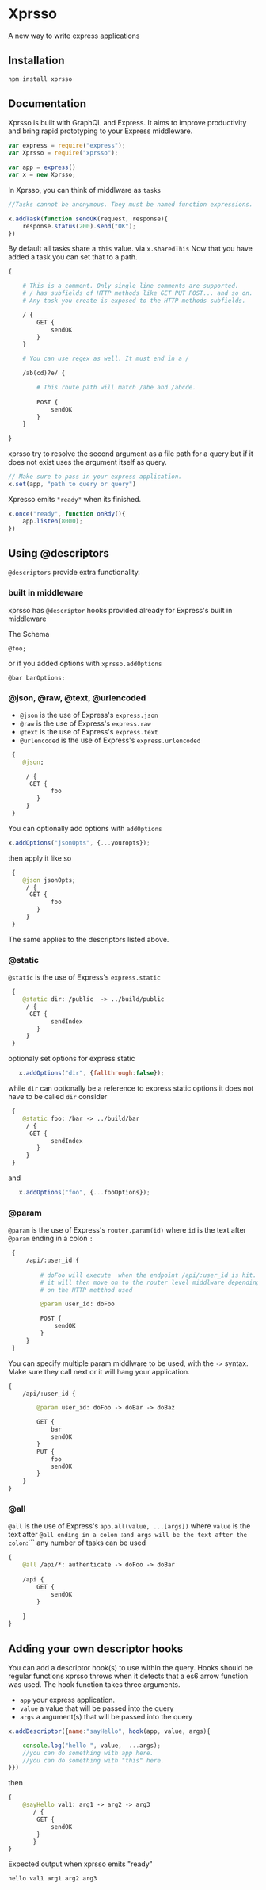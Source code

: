 # Xprsso
A new way to write express applications



## Installation

```bash
npm install xprsso
```

## Documentation

Xprsso is built with GraphQL and Express.
It aims to improve productivity and bring
rapid prototyping to your Express middleware.

```javascript
var express = require("express");
var Xprsso = require("xprsso");

var app = express()
var x = new Xprsso;
```

In Xprsso, you can think of middlware as ```tasks```

```javascript
//Tasks cannot be anonymous. They must be named function expressions.

x.addTask(function sendOK(request, response){
    response.status(200).send("OK");
})
```
By default all tasks share a ```this``` value.
via ```x.sharedThis```
Now that you have added a task you can set that to a path.
```GraphQL
{

    # This is a comment. Only single line comments are supported.
    # / has subfields of HTTP methods like GET PUT POST... and so on.
    # Any task you create is exposed to the HTTP methods subfields. 

    / {
        GET {
            sendOK
        }
    }

    # You can use regex as well. It must end in a /

    /ab(cd)?e/ {

        # This route path will match /abe and /abcde.
        
        POST {
            sendOK
        }
    }

}
```

xprsso try to resolve the second argument as a file path for a query but if it does not exist uses the argument itself as query.
```javascript
// Make sure to pass in your express application.
x.set(app, "path to query or query")
```
Xpresso emits ```"ready"``` when its finished.

```javascript
x.once("ready", function onRdy(){
    app.listen(8000);
})
```

## Using @descriptors

```@descriptors``` provide extra functionality.


### built in middleware
xprsso has ```@descriptor``` hooks provided already for Express's built in middleware

The Schema
```
@foo; 
```

or if you added options with ```xprsso.addOptions```

```
@bar barOptions;
```

### @json, @raw, @text, @urlencoded

* ```@json``` is the use of Express's ```express.json```
* ```@raw``` is the use of Express's ```express.raw```
* ```@text``` is the use of Express's ```express.text```
* ```@urlencoded``` is the use of Express's ```express.urlencoded```

```GraphQL
 {
    @json;

     / {
      GET {
            foo
        }
     }
 }
```
You can optionally add options with ```addOptions```
```javascript
x.addOptions("jsonOpts", {...youropts});
```
then apply it like so
```GraphQL
 {
    @json jsonOpts;
     / {
      GET {
            foo
        }
     }
 }
```
The same applies to the descriptors listed above.

### @static
```@static``` is the use of Express's ```express.static```
```GraphQL
 {
    @static dir: /public  -> ../build/public
     / {
      GET {
            sendIndex  
        }
     }
 }
```
optionaly set options for express static

```javascript
   x.addOptions("dir", {fallthrough:false});
```


while ```dir``` can optionally be a reference to express static options
it does not have to be called ```dir``` consider

```GraphQL
 {
    @static foo: /bar -> ../build/bar
     / {
      GET {
            sendIndex  
        }
     }
 }
```
and
```javascript
   x.addOptions("foo", {...fooOptions});
```



### @param

```@param``` is the use of Express's ```router.param(id)``` where ```id``` is the text after 
```@param``` ending in a colon ```:```


```GraphQL
 {
     /api/:user_id {
         
         # doFoo will execute  when the endpoint /api/:user_id is hit.
         # it will then move on to the router level middlware depending 
         # on the HTTP metthod used

         @param user_id: doFoo

         POST {
             sendOK
         }
     }
 }
```
You  can specify multiple param middlware to be used, with the ```->``` syntax.
Make sure they call next or it will hang your application.

```GraphQL
{
    /api/:user_id {

        @param user_id: doFoo -> doBar -> doBaz

        GET {
            bar
            sendOK
        }
        PUT {
            foo
            sendOK
        }
    }
}
```
### @all
```@all``` is the use of Express's ```app.all(value, ...[args])``` where ```value``` is the text after 
```@all ending in a colon ```:``` and args will be the text after the colon ```:``` any number of tasks can be used

```GraphQL
{
    @all /api/*: authenticate -> doFoo -> doBar
    
    /api {
        GET {
            sendOK
        }
      
    }
}
```

## Adding your own descriptor hooks
You can add a descriptor hook(s) to use within the query.
Hooks should be regular functions xprsso throws when it detects
that a es6 arrow function was used.
The hook function takes three arguments.

 * ```app```  your express application.
 * ```value``` a value that will be passed into the query
 * ```args``` a argument(s) that will be passed into the query
 
```javascript
x.addDescriptor({name:"sayHello", hook(app, value, args){

    console.log("hello ", value,  ...args);
    //you can do something with app here.
    //you can do something with "this" here.
}})
```
then 

```GraphQL
{
    @sayHello val1: arg1 -> arg2 -> arg3
       / {
        GET {
            sendOK
        }
       }
}
```
Expected output when xprsso emits "ready"
```
hello val1 arg1 arg2 arg3
```

